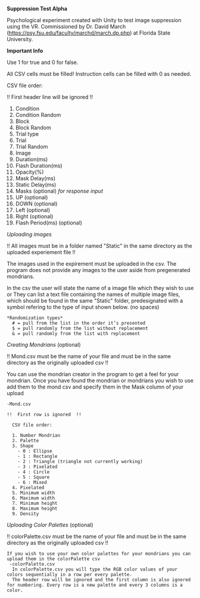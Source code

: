 **Suppression Test Alpha**

Psychological experiment created with Unity to test image suppression using the VR.
Commissioned by Dr. David March (https://psy.fsu.edu/faculty/marchd/march.dp.php) at Florida State University.

**Important Info**

Use 1 for true and 0 for false. 

All CSV cells must be filled! Instruction cells can be filled with 0 as needed.

CSV file order:

!!  First header line will be ignored  !!

  1. Condition
  2. Condition Random
  3. Block
  4. Block Random
  5. Trial type
  6. Trial
  7. Trial Random
  8. Image
  9. Duration(ms)
  10. Flash Duration(ms)
  11. Opacity(%)
  12. Mask Delay(ms)
  13. Static Delay(ms)
  14. Masks (optional)
    *for response input*
  15. UP (optional)
  16. DOWN (optional)
  17. Left (optional)
  18. Right (optional)
  19. Flash Period(ms) (optional)

*Uploading images*

!!  All images must be in a folder named "Static" in the same directory as the uploaded experiement file  !!

The images used in the expirement must be uploaded in the csv. The program does not provide any images to the user aside from pregenerated mondrians. 

  In the csv the user will state the name of a image file which they wish to use 
  or 
  They can list a text file containing the names of multiple image files, which should be found in the same "Static" folder, predesignated with a symbol refering to the type of input shown below. (no spaces)
  
    *Randomization types*
      # = pull from the list in the order it’s presented
      $ = pull randomly from the list without replacement
      & = pull randomly from the list with replacement
  
*Creating Mondrians* (optional)

!!  Mond.csv must be the name of your file and must be in the same directory as the originally uploaded csv  !!

  You can use the mondrian creator in the program to get a feel for your mondrian.
  Once you have found the mondrian or mondrians you wish to use add them to the mond csv and specify them in the Mask column of your upload
  
    -Mond.csv
    
    !!  First row is ignored  !!
    
      CSV file order:
      
      1. Number Mondrian
      2. Palette
      3. Shape
        - 0 : Ellipse
        - 1 : Rectangle
        - 2 : Triangle (triangle not currently working)
        - 3 : Pixelated
        - 4 : Circle
        - 5 : Square
        - 6 : Mixed
      4. Pixelated
      5. Minimum width
      6. Maximum width
      7. Minimum height
      8. Maximum height
      9. Density
  
  *Uploading Color Palettes* (optional)
  
  !!  colorPalette.csv must be the name of your file and must be in the same directory as the originally uploaded csv  !!
  
    If you wish to use your own color palettes for your mondrians you can upload them in the colorPalette csv
     -colorPalette.csv
      In colorPalette.csv you will type the RGB color values of your colors sequentially in a row per every palette. 
      The header row will be ignored and the first column is also ignored for numbering. Every row is a new palette and every 3 columns is a color. 
